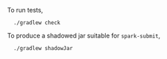 To run tests,

```
  ./gradlew check
```

To produce a shadowed jar suitable for `spark-submit`,

```
  ./gradlew shadowJar
```

